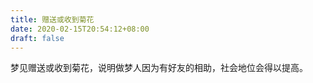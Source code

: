 ```yaml
---
title: 赠送或收到菊花
date: 2020-02-15T20:54:12+08:00
draft: false
---
```


梦见赠送或收到菊花，说明做梦人因为有好友的相助，社会地位会得以提高。
